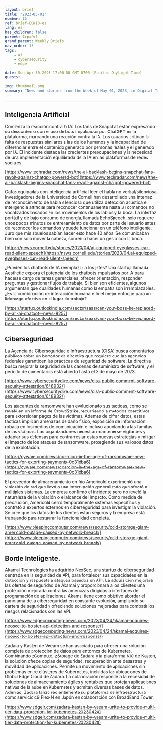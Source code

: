 ```yaml
---
layout: brief
title: "2023-05-01"
number: 13
ref: brief-EDW13-es
lang: es
has_children: false
parent: Español
grand_parent: Weekly Briefs
nav_order: 13
tags:
    - ai
    - cybersecurity
    - edge

date: Sun Apr 30 2023 17:00:00 GMT-0700 (Pacific Daylight Time)
guests:

img: thumbnail.png
summary: "News and stories from the Week of May 01, 2023, in Digital Transformation, including cyberattacks and intelligent edge, non-verbal communication AI, and company merges in the IoT space."
---
```




---

## Inteligencia Artificial

Comienza la reacción contra la IA: Los fans de Snapchat están expresando su descontento con el uso de bots impulsados por ChatGPT en la plataforma, marcando una reacción contra la IA. Los usuarios critican la falta de respuestas similares a las de los humanos y la incapacidad de diferenciar entre el contenido generado por personas reales y el generado por IA. El incidente destaca las crecientes preocupaciones y la necesidad de una implementación equilibrada de la IA en las plataformas de redes sociales.

[https://www.techradar.com/news/the-ai-backlash-begins-snapchat-fans-revolt-against-chatgpt-powered-bot](https://www.techradar.com/news/the-ai-backlash-begins-snapchat-fans-revolt-against-chatgpt-powered-bot)

Gafas equipadas con inteligencia artificial leen el habla no verbal/silenciosa. Investigadores de la Universidad de Cornell han desarrollado una interfaz de reconocimiento de habla silenciosa que utiliza detección acústica e inteligencia artificial para reconocer continuamente hasta 31 comandos no vocalizados basados en los movimientos de los labios y la boca. La interfaz portátil y de bajo consumo de energía, llamada EchoSpeech, solo requiere unos pocos minutos de entrenamiento de datos por parte del usuario antes de reconocer los comandos y puede funcionar en un teléfono inteligente. Juro que mis abuelos sabían hacer esto hace 40 años. Se comunicaban bien con solo mover la cabeza, sonreír o hacer un gesto con la boca.

[https://news.cornell.edu/stories/2023/04/ai-equipped-eyeglasses-can-read-silent-speech](https://news.cornell.edu/stories/2023/04/ai-equipped-eyeglasses-can-read-silent-speech)

¿Pueden los chatbots de IA reemplazar a los jefes? Una startup llamada Aesthetic explora el potencial de los chatbots impulsados por IA para hacerse cargo de tareas gerenciales, ofrecer orientación, responder preguntas y gestionar flujos de trabajo. Si bien son eficientes, algunos argumentan que cualidades humanas como la empatía son irremplazables. ¿Es la combinación de interacción humana e IA el mejor enfoque para un liderazgo efectivo en el lugar de trabajo?

[https://startup.outlookindia.com/sector/saas/can-your-boss-be-replaced-by-an-ai-chatbot--news-8257](https://startup.outlookindia.com/sector/saas/can-your-boss-be-replaced-by-an-ai-chatbot--news-8257)

## Ciberseguridad

La Agencia de Ciberseguridad e Infraestructura (CISA) busca comentarios públicos sobre un borrador de directiva que requiere que las agencias federales garanticen las prácticas de seguridad de software. La directiva busca mejorar la seguridad de las cadenas de suministro de software, y el período de comentarios está abierto hasta el 3 de mayo de 2023.

[https://www.cybersecuritydive.com/news/cisa-public-comment-software-security-attestation/648932/](https://www.cybersecuritydive.com/news/cisa-public-comment-software-security-attestation/648932/)

Los atacantes de ransomware han evolucionado sus tácticas, como se reveló en un informe de CrowdStrike, recurriendo a métodos coercitivos para extorsionar pagos de las víctimas. Además de cifrar datos, estas tácticas implican amenazas de daño físico, exposición de información robada en los medios de comunicación e incluso apuntando a las familias de las víctimas. Las organizaciones necesitan mantenerse vigilantes y adaptar sus defensas para contrarrestar estas nuevas estrategias y mitigar el impacto de los ataques de ransomware, protegiendo sus valiosos datos de la explotación.

[https://cyware.com/news/coercion-in-the-age-of-ransomware-new-tactics-for-extorting-payments-0c31dba6](https://cyware.com/news/coercion-in-the-age-of-ransomware-new-tactics-for-extorting-payments-0c31dba6)

El proveedor de almacenamiento en frío Americold experimentó una violación de red que llevó a una interrupción generalizada que afectó a múltiples sistemas. La empresa confirmó el incidente pero no reveló la naturaleza de la violación o el alcance del impacto. Como medida de precaución, Americold cerró temporalmente sistemas específicos y contrató a expertos externos en ciberseguridad para investigar la violación. Se cree que los datos de los clientes están seguros y la empresa está trabajando para restaurar la funcionalidad completa.

[https://www.bleepingcomputer.com/news/security/cold-storage-giant-americold-outage-caused-by-network-breach/](https://www.bleepingcomputer.com/news/security/cold-storage-giant-americold-outage-caused-by-network-breach/)

## Borde Inteligente.

Akamai Technologies ha adquirido NeoSec, una startup de ciberseguridad centrada en la seguridad de API, para fortalecer sus capacidades en la detección y respuesta a ataques basados en API. La adquisición mejorará las ofertas de seguridad de Akamai y proporcionará a los clientes una protección mejorada contra las amenazas dirigidas a interfaces de programación de aplicaciones. Akamai tiene como objetivo abordar el panorama de la ciberseguridad en constante evolución, ampliando su cartera de seguridad y ofreciendo soluciones mejoradas para combatir los riesgos relacionados con las API.

[https://www.edgecomputing-news.com/2023/04/24/akamai-acquires-neosec-to-bolster-api-detection-and-response/](https://www.edgecomputing-news.com/2023/04/24/akamai-acquires-neosec-to-bolster-api-detection-and-response/)

Zadara y Kasten de Veeam se han asociado para ofrecer una solución completa de protección de datos para entornos de Kubernetes. Combinando zCompute, zStorage de Zadara y la plataforma K10 de Kasten, la solución ofrece copias de seguridad, recuperación ante desastres y movilidad de aplicaciones. Permite un movimiento de aplicaciones sin problemas entre clústeres de Kubernetes, incluidas las ubicaciones de Global Edge Cloud de Zadara. La colaboración responde a la necesidad de soluciones de almacenamiento ágiles y rentables que protejan aplicaciones nativas de la nube en Kubernetes y admitan diversas bases de datos. Además, Zadara lanzó recientemente su plataforma de infraestructura como servicio c9 Flex-N en Japón en colaboración con BroadBand Tower.

[https://www.edgeir.com/zadara-kasten-by-veeam-unite-to-provide-multi-tier-data-protection-for-kubernetes-20230428](https://www.edgeir.com/zadara-kasten-by-veeam-unite-to-provide-multi-tier-data-protection-for-kubernetes-20230428)


